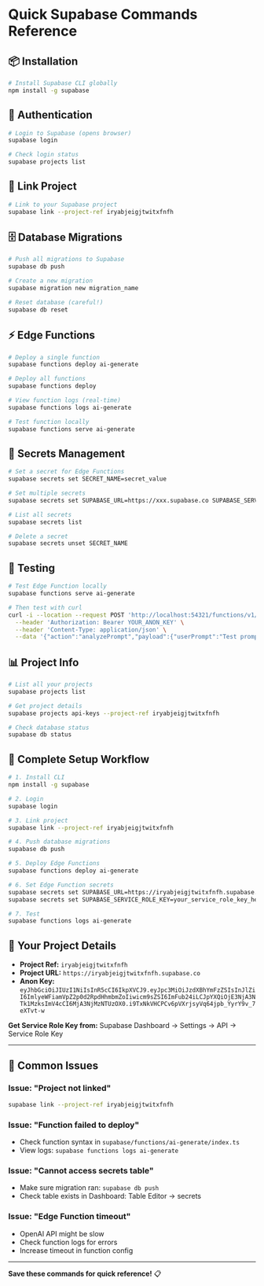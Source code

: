 # Quick Supabase Commands Reference

## 📦 Installation

```bash
# Install Supabase CLI globally
npm install -g supabase
```

## 🔐 Authentication

```bash
# Login to Supabase (opens browser)
supabase login

# Check login status
supabase projects list
```

## 🔗 Link Project

```bash
# Link to your Supabase project
supabase link --project-ref iryabjeigjtwitxfnfh
```

## 🗄️ Database Migrations

```bash
# Push all migrations to Supabase
supabase db push

# Create a new migration
supabase migration new migration_name

# Reset database (careful!)
supabase db reset
```

## ⚡ Edge Functions

```bash
# Deploy a single function
supabase functions deploy ai-generate

# Deploy all functions
supabase functions deploy

# View function logs (real-time)
supabase functions logs ai-generate

# Test function locally
supabase functions serve ai-generate
```

## 🔑 Secrets Management

```bash
# Set a secret for Edge Functions
supabase secrets set SECRET_NAME=secret_value

# Set multiple secrets
supabase secrets set SUPABASE_URL=https://xxx.supabase.co SUPABASE_SERVICE_ROLE_KEY=xxx

# List all secrets
supabase secrets list

# Delete a secret
supabase secrets unset SECRET_NAME
```

## 🧪 Testing

```bash
# Test Edge Function locally
supabase functions serve ai-generate

# Then test with curl
curl -i --location --request POST 'http://localhost:54321/functions/v1/ai-generate' \
  --header 'Authorization: Bearer YOUR_ANON_KEY' \
  --header 'Content-Type: application/json' \
  --data '{"action":"analyzePrompt","payload":{"userPrompt":"Test prompt"}}'
```

## 📊 Project Info

```bash
# List all your projects
supabase projects list

# Get project details
supabase projects api-keys --project-ref iryabjeigjtwitxfnfh

# Check database status
supabase db status
```

## 🔄 Complete Setup Workflow

```bash
# 1. Install CLI
npm install -g supabase

# 2. Login
supabase login

# 3. Link project
supabase link --project-ref iryabjeigjtwitxfnfh

# 4. Push database migrations
supabase db push

# 5. Deploy Edge Functions
supabase functions deploy ai-generate

# 6. Set Edge Function secrets
supabase secrets set SUPABASE_URL=https://iryabjeigjtwitxfnfh.supabase.co
supabase secrets set SUPABASE_SERVICE_ROLE_KEY=your_service_role_key_here

# 7. Test
supabase functions logs ai-generate
```

## 📝 Your Project Details

- **Project Ref:** `iryabjeigjtwitxfnfh`
- **Project URL:** `https://iryabjeigjtwitxfnfh.supabase.co`
- **Anon Key:** `eyJhbGciOiJIUzI1NiIsInR5cCI6IkpXVCJ9.eyJpc3MiOiJzdXBhYmFzZSIsInJlZiI6ImlyeWFiamVpZ2p0d2RpdHhmbmZoIiwicm9sZSI6ImFub24iLCJpYXQiOjE3NjA3NTk1MzksImV4cCI6MjA3NjMzNTUzOX0.i9TxNkVHCPCv6pVXrjsyVq64jpb_YyrY9v_7eXTvt-w`

**Get Service Role Key from:** Supabase Dashboard → Settings → API → Service Role Key

---

## 🚨 Common Issues

### Issue: "Project not linked"
```bash
supabase link --project-ref iryabjeigjtwitxfnfh
```

### Issue: "Function failed to deploy"
- Check function syntax in `supabase/functions/ai-generate/index.ts`
- View logs: `supabase functions logs ai-generate`

### Issue: "Cannot access secrets table"
- Make sure migration ran: `supabase db push`
- Check table exists in Dashboard: Table Editor → secrets

### Issue: "Edge Function timeout"
- OpenAI API might be slow
- Check function logs for errors
- Increase timeout in function config

---

**Save these commands for quick reference!** 📋

